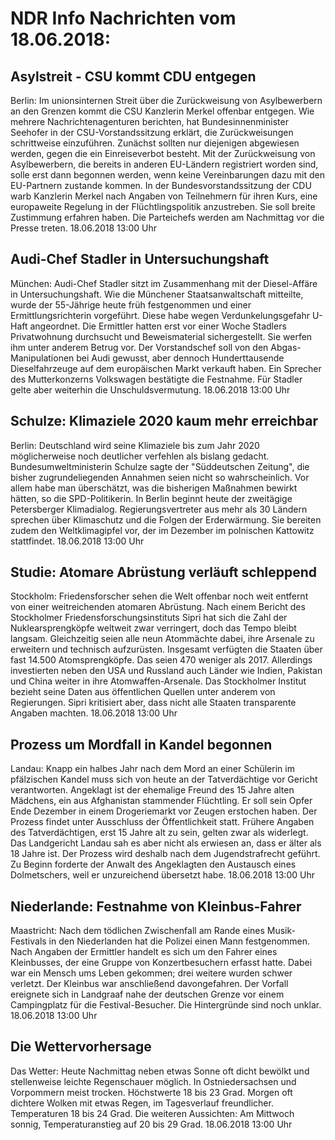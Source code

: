 # NDR Info Nachrichten vom 18.06.2018:


## Asylstreit - CSU kommt CDU entgegen
Berlin: Im unionsinternen Streit über die Zurückweisung von Asylbewerbern an den Grenzen kommt die CSU Kanzlerin Merkel offenbar entgegen. Wie mehrere Nachrichtenagenturen berichten, hat Bundesinnenminister Seehofer in der CSU-Vorstandssitzung erklärt, die Zurückweisungen schrittweise einzuführen. Zunächst sollten nur diejenigen abgewiesen werden, gegen die ein Einreiseverbot besteht. Mit der Zurückweisung von Asylbewerbern, die bereits in anderen EU-Ländern registriert worden sind, solle erst dann begonnen werden, wenn keine Vereinbarungen dazu mit den EU-Partnern zustande kommen. In der Bundesvorstandssitzung der CDU warb Kanzlerin Merkel nach Angaben von Teilnehmern für ihren Kurs, eine europaweite Regelung in der Flüchtlingspolitik anzustreben. Sie soll breite Zustimmung erfahren haben. Die Parteichefs werden am Nachmittag vor die Presse treten. 18.06.2018 13:00 Uhr 

## Audi-Chef Stadler in Untersuchungshaft
München: Audi-Chef Stadler sitzt im Zusammenhang mit der Diesel-Affäre in Untersuchungshaft. Wie die Münchener Staatsanwaltschaft mitteilte, wurde der 55-Jährige heute früh festgenommen und einer Ermittlungsrichterin vorgeführt. Diese habe wegen Verdunkelungsgefahr U-Haft angeordnet. Die Ermittler hatten erst vor einer Woche Stadlers Privatwohnung durchsucht und Beweismaterial sichergestellt. Sie werfen ihm unter anderem Betrug vor. Der Vorstandschef soll von den Abgas-Manipulationen bei Audi gewusst, aber dennoch Hunderttausende Dieselfahrzeuge auf dem europäischen Markt verkauft haben. Ein Sprecher des Mutterkonzerns Volkswagen bestätigte die Festnahme. Für Stadler gelte aber weiterhin die Unschuldsvermutung. 18.06.2018 13:00 Uhr 

## Schulze: Klimaziele 2020 kaum mehr erreichbar
Berlin:    Deutschland wird seine Klimaziele bis zum Jahr 2020 möglicherweise noch deutlicher verfehlen als bislang gedacht. Bundesumweltministerin Schulze sagte der "Süddeutschen Zeitung", die bisher zugrundeliegenden Annahmen seien nicht so wahrscheinlich. Vor allem habe man überschätzt, was die bisherigen Maßnahmen bewirkt hätten, so die SPD-Politikerin. In Berlin beginnt heute der zweitägige Petersberger Klimadialog. Regierungsvertreter aus mehr als 30 Ländern sprechen über Klimaschutz und die Folgen der Erderwärmung. Sie bereiten zudem den Weltklimagipfel vor, der im Dezember im polnischen Kattowitz stattfindet. 18.06.2018 13:00 Uhr 

## Studie: Atomare Abrüstung verläuft schleppend
Stockholm:       Friedensforscher sehen die Welt offenbar noch weit entfernt von einer weitreichenden atomaren Abrüstung. Nach einem Bericht des Stockholmer Friedensforschungsinstituts Sipri hat sich die Zahl der Nuklearsprengköpfe weltweit zwar verringert, doch das Tempo bleibt langsam. Gleichzeitig seien alle neun Atommächte dabei, ihre Arsenale zu erweitern und technisch aufzurüsten. Insgesamt verfügten die Staaten über fast 14.500 Atomsprengköpfe. Das seien 470 weniger als 2017. Allerdings investierten neben den USA und Russland auch Länder wie Indien, Pakistan und China weiter in ihre Atomwaffen-Arsenale. Das Stockholmer Institut bezieht seine Daten aus öffentlichen Quellen unter anderem von Regierungen. Sipri kritisiert aber, dass nicht alle Staaten transparente Angaben machten. 18.06.2018 13:00 Uhr 

## Prozess um Mordfall in Kandel begonnen
Landau: 	Knapp ein halbes Jahr nach dem Mord an einer Schülerin im pfälzischen Kandel muss sich von heute an der Tatverdächtige vor Gericht verantworten. Angeklagt ist der ehemalige Freund des 15 Jahre alten Mädchens, ein aus Afghanistan stammender Flüchtling. Er soll sein Opfer Ende Dezember in einem Drogeriemarkt vor Zeugen erstochen haben. Der Prozess findet unter Ausschluss der Öffentlichkeit statt. Frühere Angaben des Tatverdächtigen, erst 15 Jahre alt zu sein, gelten zwar als widerlegt. Das Landgericht Landau sah es aber nicht als erwiesen an, dass er älter als 18 Jahre ist. Der Prozess wird deshalb nach dem Jugendstrafrecht geführt. Zu Beginn forderte der Anwalt des Angeklagten den Austausch eines Dolmetschers, weil er unzureichend übersetzt habe. 18.06.2018 13:00 Uhr 

## Niederlande: Festnahme von Kleinbus-Fahrer
Maastricht: Nach dem tödlichen Zwischenfall am Rande eines Musik-Festivals in den Niederlanden hat die Polizei einen Mann festgenommen. Nach Angaben der Ermittler handelt es sich um den Fahrer eines Kleinbusses, der eine Gruppe von Konzertbesuchern erfasst hatte. Dabei war ein Mensch ums Leben gekommen; drei weitere wurden schwer verletzt. Der Kleinbus war anschließend davongefahren. Der Vorfall ereignete sich in Landgraaf nahe der deutschen Grenze vor einem Campingplatz für die Festival-Besucher. Die Hintergründe sind noch unklar. 18.06.2018 13:00 Uhr 

## Die Wettervorhersage
Das Wetter: Heute Nachmittag neben etwas Sonne oft dicht bewölkt und stellenweise leichte Regenschauer möglich. In Ostniedersachsen und Vorpommern meist trocken. Höchstwerte 18 bis 23 Grad. Morgen oft dichtere Wolken mit etwas Regen, im Tagesverlauf freundlicher. Temperaturen 18 bis 24 Grad. Die weiteren Aussichten: Am Mittwoch sonnig, Temperaturanstieg auf 20 bis 29 Grad. 18.06.2018 13:00 Uhr 
